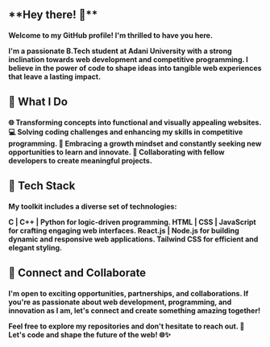 <h2>**Hey there! 👋**</h1>
<h4>
Welcome to my GitHub profile! I'm thrilled to have you here.

I'm a passionate B.Tech student at Adani University with a strong inclination towards web development and competitive programming. I believe in the power of code to shape ideas into tangible web experiences that leave a lasting impact.

</h4>
<h2>🚀 What I Do</h2>
<h4>
🌐 Transforming concepts into functional and visually appealing websites.
💻 Solving coding challenges and enhancing my skills in competitive programming.
🌟 Embracing a growth mindset and constantly seeking new opportunities to learn and innovate.
🤝 Collaborating with fellow developers to create meaningful projects.
</h4>
<h2>🔧 Tech Stack</h2>
<h4>
My toolkit includes a diverse set of technologies:

C | C++ | Python for logic-driven programming.
HTML | CSS | JavaScript for crafting engaging web interfaces.
React.js | Node.js for building dynamic and responsive web applications.
Tailwind CSS for efficient and elegant styling.
</h4>

<h2>🌱 Connect and Collaborate</h2>
<h4>
I'm open to exciting opportunities, partnerships, and collaborations. If you're as passionate about web development, programming, and innovation as I am, let's connect and create something amazing together!

Feel free to explore my repositories and don't hesitate to reach out. 💌 Let's code and shape the future of the web! 🌐✨
</h4>




